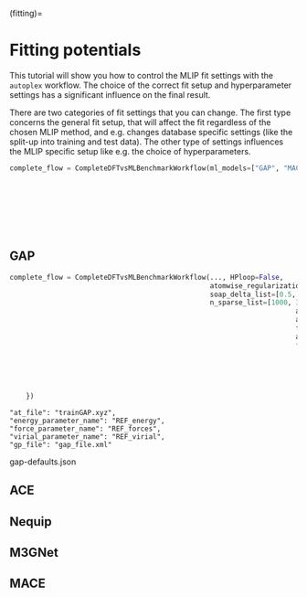 (fitting)=

# Fitting potentials

This tutorial will show you how to control the MLIP fit settings with the `autoplex` workflow. The choice of the correct fit setup and hyperparameter settings has a significant influence on the final result.

There are two categories of fit settings that you can change. The first type concerns the general fit setup, that will affect the fit regardless of the chosen MLIP method, and e.g. changes database specific settings (like the split-up into training and test data). The other type of settings influences the MLIP specific setup like e.g. the choice of hyperparameters.

```python
complete_flow = CompleteDFTvsMLBenchmarkWorkflow(ml_models=["GAP", "MACE"], mlip_hyper=).make(...,
                                                                               f_max=40.0,
                                                                               fit_kwargs={
                                                                                   "split_ratio": 0.01,
                                                                                   "regularization": False,
                                                                                   "separated": True,
                                                                                   "num_processes": 48,
                                                                               })
```

## GAP

```python
complete_flow = CompleteDFTvsMLBenchmarkWorkflow(..., HPloop=False, 
                                                 atomwise_regularization_list=[0.01, 0.1], 
                                                 soap_delta_list=[0.5, 1.0, 1.5], 
                                                 n_sparse_list=[1000, 3000, 6000, 9000]).make(..., 
                                                                      atomwise_regularization_parameter=, 
                                                                      atom_wise_regularization= , 
                                                                      f_min=, 
                                                                      auto_delta=,
                                                                      **{...,
                                                                         "twob": {"cutoff": 5.0,...},
                                                                         "threeb": {"cutoff": 5.0,...},
                                                                         "general": {"default_sigma": "{0.001 0.05 0.05 0.0}",...},
                                                                         "soap": {"delta": 1.0, "l_max": 12, "n_max": 10,...},
        
    })
```
    "at_file": "trainGAP.xyz",
    "energy_parameter_name": "REF_energy",
    "force_parameter_name": "REF_forces",
    "virial_parameter_name": "REF_virial",
    "gp_file": "gap_file.xml"

gap-defaults.json

## ACE

## Nequip

## M3GNet

## MACE
